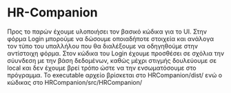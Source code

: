 # HR-Companion
Προς το παρών έχουμε υλοποιήσει τον βασικό κώδικα για το UI. Στην φόρμα Login μπορούμε να δώσουμε οποιαδήποτε στοιχεία και ανάλογα 
τον τύπο του υπαλλήλου που θα διαλέξουμε να οδηγηθούμε στην αντίστοιχη φόρμα. Στον κώδικα του Login έχουμε προσθέσει σε σχόλια την σύυνδεση
με την βάση δεδομένων, καθώς μέχρι στιγμής δουλεύουμε σε local και δεν έχουμε βρεί τρόπο ώστε να την ενσωματόσουμε στο πρόγραμμα.
Το executable αρχείο βρίσκεται στο HRCompanion/dist/ ενώ ο κώδικας στο HRCompanion/src/HRCompanion/
